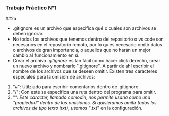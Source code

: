  ### Trabajo Práctico N°1

##2a
- .gitignore es un archivo que especifica qué o cuáles son archivos se deben ignorar.
- No todos los archivos que tenemos dentro del repositorio o vs code son necesarios en el repositorio remoto, por lo qu es necesario omitir datos o archivos de gran importancia, o aquellos que no harán un mejor cambio al funcionamiento en sí.
- Crear el archivo *.gitignore* es tan fácil como hacer click derecho, crear un nuevo archivo y nombrarlo ".gitignore". A partir de ahí escribir el nombre de los archivos que se deseen omitir. Existen tres caracteres especiales para la omisión de archivos:

1. "#": Utilziado para escribir comentarios dentro de .gitignore.
2. "/": Con este se especifica una ruta dentro del programa para omitir.
3. "*": Este caracter, llamado comodín, nos permite usarla como una "propiedad" dentro de las omisiones. Si quisieramos omitir todos los archivos de tipo texto (txt), usamos "*.txt" en la configuración. 